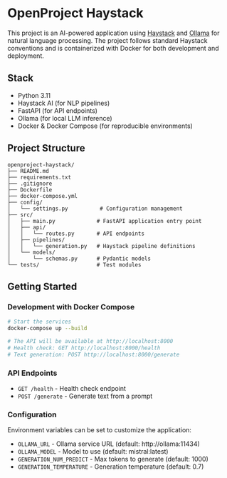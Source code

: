 # OpenProject Haystack

This project is an AI-powered application using [Haystack](https://github.com/deepset-ai/haystack) and [Ollama](https://ollama.ai/) for natural language processing. The project follows standard Haystack conventions and is containerized with Docker for both development and deployment.

## Stack
- Python 3.11
- Haystack AI (for NLP pipelines)
- FastAPI (for API endpoints)
- Ollama (for local LLM inference)
- Docker & Docker Compose (for reproducible environments)

## Project Structure
```
openproject-haystack/
├── README.md
├── requirements.txt
├── .gitignore
├── Dockerfile
├── docker-compose.yml
├── config/
│   └── settings.py          # Configuration management
├── src/
│   ├── main.py             # FastAPI application entry point
│   ├── api/
│   │   └── routes.py       # API endpoints
│   ├── pipelines/
│   │   └── generation.py   # Haystack pipeline definitions
│   └── models/
│       └── schemas.py      # Pydantic models
└── tests/                  # Test modules
```

## Getting Started

### Development with Docker Compose
```bash
# Start the services
docker-compose up --build

# The API will be available at http://localhost:8000
# Health check: GET http://localhost:8000/health
# Text generation: POST http://localhost:8000/generate
```

### API Endpoints
- `GET /health` - Health check endpoint
- `POST /generate` - Generate text from a prompt

### Configuration
Environment variables can be set to customize the application:
- `OLLAMA_URL` - Ollama service URL (default: http://ollama:11434)
- `OLLAMA_MODEL` - Model to use (default: mistral:latest)
- `GENERATION_NUM_PREDICT` - Max tokens to generate (default: 1000)
- `GENERATION_TEMPERATURE` - Generation temperature (default: 0.7)

